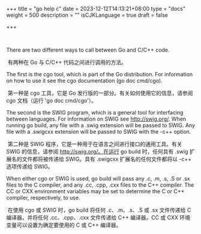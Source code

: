 +++
title = "go help c"
date = 2023-12-12T14:13:21+08:00
type = "docs"
weight = 500
description = ""
isCJKLanguage = true
draft = false

+++

​	

There are two different ways to call between Go and C/C++ code.

​	有两种在 Go 与 C/C++ 代码之间进行调用的方法。

The first is the cgo tool, which is part of the Go distribution. For information on how to use it see the cgo documentation (go doc cmd/cgo).

​	第一种是 cgo 工具，它是 Go 发行版的一部分。有关如何使用它的信息，请参阅 cgo 文档（运行 'go doc cmd/cgo'）。

The second is the SWIG program, which is a general tool for interfacing between languages. For information on SWIG see http://swig.org/. When running go build, any file with a .swig extension will be passed to SWIG. Any file with a .swigcxx extension will be passed to SWIG with the -c++ option.

​	第二种是 SWIG 程序，它是一种用于在语言之间进行接口的通用工具。有关 SWIG 的信息，请参阅 http://swig.org/。在运行 go build 时，任何具有 .swig 扩展名的文件都将被传递给 SWIG。具有 .swigcxx 扩展名的任何文件都将以 -c++ 选项传递给 SWIG。

When either cgo or SWIG is used, go build will pass any .c, .m, .s, .S or .sx files to the C compiler, and any .cc, .cpp, .cxx files to the C++
compiler. The CC or CXX environment variables may be set to determine the C or C++ compiler, respectively, to use.

​	在使用 cgo 或 SWIG 时，go build 将任何 .c、.m、.s、.S 或 .sx 文件传递给 C 编译器，并将任何 .cc、.cpp、.cxx 文件传递给 C++ 编译器。CC 或 CXX 环境变量可以设置为确定要使用的 C 或 C++ 编译器。
